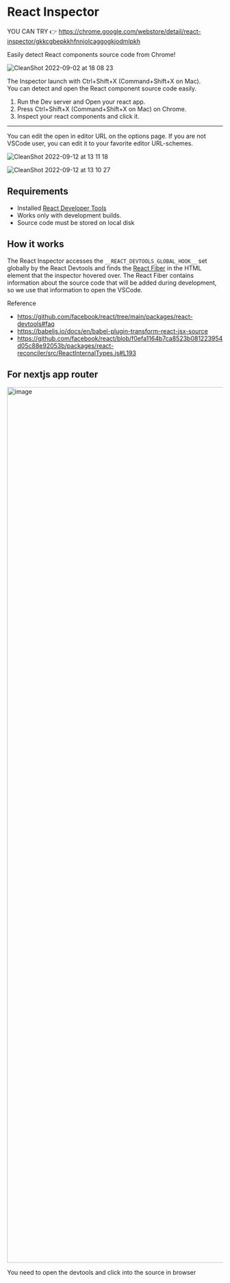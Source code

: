 # React Inspector

YOU CAN TRY 👉 https://chrome.google.com/webstore/detail/react-inspector/gkkcgbepkkhfnnjolcaggogkjodmlpkh

Easily detect React components source code from Chrome!

![CleanShot 2022-09-02 at 18 08 23](https://user-images.githubusercontent.com/24843808/188106077-ff409aeb-0145-4977-9be2-16d04809cc78.gif)

The Inspector launch with Ctrl+Shift+X (Command+Shift+X on Mac).  
You can detect and open the React component source code easily.

1. Run the Dev server and Open your react app.
2. Press Ctrl+Shift+X (Command+Shift+X on Mac) on Chrome.
3. Inspect your react components and click it.

---

You can edit the open in editor URL on the options page. If you are not VSCode user, you can edit it to your favorite editor URL-schemes.

![CleanShot 2022-09-12 at 13 11 18](https://user-images.githubusercontent.com/24843808/189572510-a54463ff-1f11-4c92-a19f-007ad113009b.png)

![CleanShot 2022-09-12 at 13 10 27](https://user-images.githubusercontent.com/24843808/189572514-0c7993b4-0067-4984-8ee2-89ba978907ed.png)



## Requirements

- Installed [React Developer Tools](https://chrome.google.com/webstore/detail/react-developer-tools/fmkadmapgofadopljbjfkapdkoienihi?hl=en)
- Works only with development builds.
- Source code must be stored on local disk

## How it works

The React Inspector accesses the `__REACT_DEVTOOLS_GLOBAL_HOOK__` set globally by the React Devtools and finds the [React Fiber](https://reactjs.org/docs/faq-internals.html#what-is-react-fiber) in the HTML element that the inspector hovered over.
The React Fiber contains information about the source code that will be added during development, so we use that information to open the VSCode.

Reference
- https://github.com/facebook/react/tree/main/packages/react-devtools#faq
- https://babeljs.io/docs/en/babel-plugin-transform-react-jsx-source
- https://github.com/facebook/react/blob/f0efa1164b7ca8523b081223954d05c88e92053b/packages/react-reconciler/src/ReactInternalTypes.js#L193

## For nextjs app router

<img width="2042" alt="image" src="https://github.com/user-attachments/assets/268848fe-399c-4ab0-a2e6-0a544b75cd22">

You need to open the devtools and click into the source in browser

